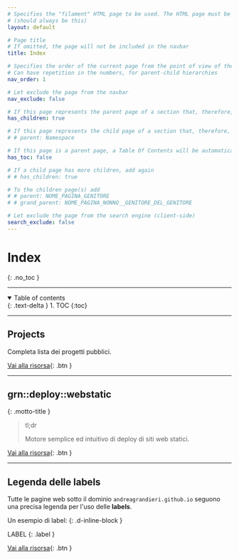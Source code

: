 ```yaml
---
# Specifies the "filament" HTML page to be used. The HTML page must be located in the "_layouts" folder.
# (should always be this)
layout: default

# Page title
# If omitted, the page will not be included in the navbar
title: Index

# Specifies the order of the current page from the point of view of the navbar
# Can have repetition in the numbers, for parent-child hierarchies
nav_order: 1

# Let exclude the page from the navbar
nav_exclude: false

# If this page represents the parent page of a section that, therefore, has children, specify it in the following way
has_children: true

# If this page represents the child page of a section that, therefore, has ONE parent page, specify it in the following way
# # parent: Namespace

# If this page is a parent page, a Table Of Contents will be automatically generated containing all related child pages. Use the option below to disable this functionality.
has_toc: false

# If a child page has more children, add again
# # has_children: true

# To the children page(s) add
# # parent: NOME_PAGINA_GENITORE
# # grand_parent: NOME_PAGINA_NONNO__GENITORE_DEL_GENITORE

# Let exclude the page from the search engine (client-side)
search_exclude: false
---
```


# Index
{: .no_toc }
<!-- Do not add to the table of contents -->

---

<!-- Table of contents -->
<details open markdown="block">
  <summary>
    Table of contents
  </summary>
  {: .text-delta }
1. TOC
{:toc}
</details>

---

## Projects

Completa lista dei progetti pubblici.

[Vai alla risorsa](pages/Projects){: .btn }

---

## grn::deploy::webstatic

{: .motto-title } 
> <p class="blockquote-title-fixer-purple">tl;dr</p>
>
> Motore semplice ed intuitivo di deploy di siti web statici.

[Vai alla risorsa](pages/grn-deploy-webstatic){: .btn }

---

## Legenda delle labels

Tutte le pagine web sotto il dominio `andreagrandieri.github.io` seguono una precisa legenda per l'uso delle __labels__.

Un esempio di label:
{: .d-inline-block }

LABEL
{: .label }

[Vai alla risorsa](pages/legenda-labels){: .btn }
